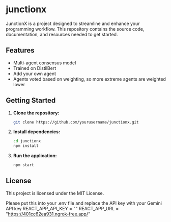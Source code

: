 # junctionx

JunctionX is a project designed to streamline and enhance your programming workflow. This repository contains the source code, documentation, and resources needed to get started.

## Features

- Multi-agent consensus model
- Trained on DistilBert
- Add your own agent
- Agents voted based on weighting, so more extreme agents are weighted lower

## Getting Started

1. **Clone the repository:**
    ```bash
    git clone https://github.com/yourusername/junctionx.git
    ```
2. **Install dependencies:**
    ```bash
    cd junctionx
    npm install
    ```
3. **Run the application:**
    ```bash
    npm start
    ```

## License

This project is licensed under the MIT License.

Please put this into your .env file and replace the API key with your Gemini API key
REACT_APP_API_KEY = ""
REACT_APP_URL = "https://401cc62ea931.ngrok-free.app/"